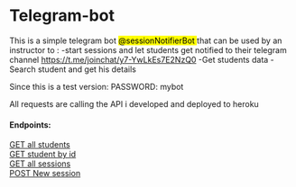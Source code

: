 # Telegram-bot
This is a simple telegram bot <mark> @sessionNotifierBot </mark> that can be used by an instructor to :
  -start sessions and let students get notified to their telegram channel https://t.me/joinchat/y7-YwLkEs7E2NzQ0
  -Get students data 
  -Search student and get his details
  
Since this is a test version:  PASSWORD: mybot

All requests are calling the API i developed and deployed to heroku 
    <h4>Endpoints:</h4>
    <a href="https://tele-bot-back-end.herokuapp.com/students/"
      >GET all students
    </a><br>
    <a href="https://tele-bot-back-end.herokuapp.com/students/id"
      >GET student by id
    </a><br>
    <a href="https://tele-bot-back-end.herokuapp.com/sessions/"
      >GET all sessions
    </a><br>
    <a href="https://tele-bot-back-end.herokuapp.com/create/session/"
      >POST New session
    </a>
